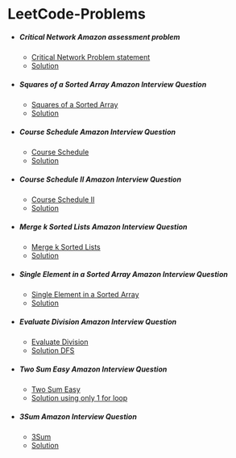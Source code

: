 # LeetCode-Problems
* ##### Critical Network Amazon assessment problem 
    * [Critical Network Problem statement](https://leetcode.com/problems/critical-connections-in-a-network )
    * [Solution](https://github.com/ganeshjadhav359/LeetCode-Problems/blob/master/CriticalNetwork.java)

* #####  Squares of a Sorted Array Amazon Interview Question
     * [Squares of a Sorted Array](https://leetcode.com/problems/squares-of-a-sorted-array/)
     * [Solution](https://github.com/ganeshjadhav359/LeetCode-Problems/blob/master/SquareOfSorted.java)

* #####  Course Schedule Amazon Interview Question
     * [Course Schedule](https://leetcode.com/problems/course-schedule/)
     * [Solution](https://github.com/ganeshjadhav359/LeetCode-Problems/blob/master/CourseSchedule.java)

* #####  Course Schedule II Amazon Interview Question
     * [Course Schedule II](https://leetcode.com/problems/course-schedule-ii/)
     * [Solution](https://github.com/ganeshjadhav359/LeetCode-Problems/blob/master/CourseSchedule2.java)

* #####  Merge k Sorted Lists Amazon Interview Question
     * [Merge k Sorted Lists](https://leetcode.com/problems/merge-k-sorted-lists/)
     * [Solution](https://github.com/ganeshjadhav359/LeetCode-Problems/blob/master/MergeKsortedLists.java)

* #####  Single Element in a Sorted Array Amazon Interview Question
     * [Single Element in a Sorted Array](https://leetcode.com/problems/single-element-in-a-sorted-array/)
     * [Solution](https://github.com/ganeshjadhav359/LeetCode-Problems/blob/master/SingleElementInSortedArray.java)
  
* #####  Evaluate Division Amazon Interview Question
     * [Evaluate Division](https://leetcode.com/problems/evaluate-division/)
     * [Solution DFS](https://github.com/ganeshjadhav359/LeetCode-Problems/blob/master/EvaluateDivisionDfs.java)
 
* #####  Two Sum Easy Amazon Interview Question
     * [Two Sum Easy](https://leetcode.com/problems/two-sum/)
     * [Solution using only 1 for loop](https://github.com/ganeshjadhav359/LeetCode-Problems/blob/master/Sum2.java)

* #####  3Sum Amazon Interview Question
     * [3Sum](https://leetcode.com/problems/3sum/)
     * [Solution](https://github.com/ganeshjadhav359/LeetCode-Problems/blob/master/ThreeSum.java)
                